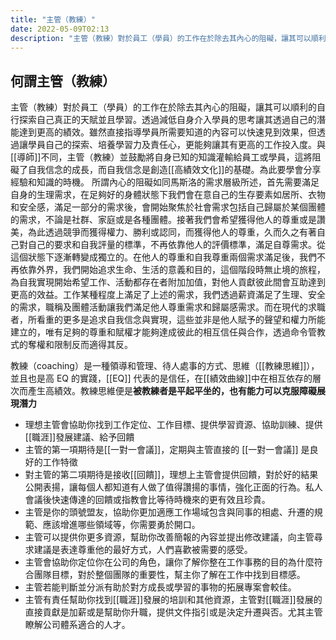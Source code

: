 ```yaml
---
title: "主管（教練）"
date: 2022-05-09T02:13
description: "主管（教練）對於員工（學員）的工作在於除去其內心的阻礙，讓其可以順利的自行探索自己真正的天賦並且學習。透過減低自身介入學員的思考讓其透過自己的潛能達到更高的績效..."
---
```

## 何謂主管（教練）

主管（教練）對於員工（學員）的工作在於除去其內心的阻礙，讓其可以順利的自行探索自己真正的天賦並且學習。透過減低自身介入學員的思考讓其透過自己的潛能達到更高的績效。雖然直接指導學員所需要知道的內容可以快速見到效果，但透過讓學員自己的探索、培養學習力及責任心，更能夠讓其有更高的工作投入度。與[[導師]]不同，主管（教練）並鼓勵將自身已知的知識灌輸給員工或學員，這將阻礙了自我信念的成長，而自我信念是創造[[高績效文化]]的基礎。為此要學會分享經驗和知識的時機。
所謂內心的阻礙如同馬斯洛的需求層級所述，首先需要滿足自身的生理需求，在足夠好的身體狀態下我們會在意自己的生存要素如居所、衣物和安全感，滿足一部分的需求後，會開始聚焦於社會需求包括自己歸屬於某個團體的需求，不論是社群、家庭或是各種團體。接著我們會希望獲得他人的尊重或是讚美，為此透過競爭而獲得權力、勝利或認同，而獲得他人的尊重，久而久之有著自己對自己的要求和自我評量的標準，不再依靠他人的評價標準，滿足自尊需求。從這個狀態下逐漸轉變成獨立的。在他人的尊重和自我尊重兩個需求滿足後，我們不再依靠外界，我們開始追求生命、生活的意義和目的，這個階段時無止境的旅程，為自我實現開始希望工作、活動都存在者附加加值，對他人貢獻彼此間會互助達到更高的效益。工作某種程度上滿足了上述的需求，我們透過薪資滿足了生理、安全的需求，職稱及團體活動讓我們滿足他人尊重需求和歸屬感需求。而在現代的求職者，所看重的更多是追求自我信念與實現，這些並非是他人賦予的聲望和權力所能建立的，唯有足夠的尊重和賦權才能夠達成彼此的相互信任與合作，透過命令管教式的奪權和限制反而適得其反。

教練（coaching）是一種領導和管理、待人處事的方式、思維（[[教練思維]]），並且也是高 EQ 的實踐，[[EQ]] 代表的是信任，在[[績效曲線]]中在相互依存的層次而產生高績效。教練思維便是**被教練者是平起平坐的，也有能力可以克服障礙展現潛力**

- 理想主管會協助你找到工作定位、工作目標、提供學習資源、協助訓練、提供[[職涯]]發展建議、給予回饋
- 主管的第一項期待是[[一對一會議]]，定期與主管直接的 [[一對一會議]] 是良好的工作特徵
- 對主管的第二項期待是接收[[回饋]]，理想上主管會提供回饋，對於好的結果公開表揚，讓每個人都知道有人做了值得讚揚的事情，強化正面的行為。私人會議後快速傳達的回饋或指教會比等待時機來的更有效且珍貴。
- 主管是你的頭號盟友，協助你更加適應工作場域包含與同事的相處、升遷的規範、應該增進哪些領域等，你需要勇於開口。
- 主管可以提供你更多資源，幫助你改善簡報的內容並提出修改建議，向主管尋求建議是表達尊重他的最好方式，人們喜歡被需要的感受。
- 主管會協助你定位你在公司的角色，讓你了解你整在工作事務的目的為什麼符合團隊目標，對於整個團隊的重要性，幫主你了解在工作中找到目標感。
- 主管若能判斷並分派有助於對方成長或學習的事物的拓展專案會較佳。
- 主管有責任幫助你找到[[職涯]]發展的培訓和其他資源，主管對[[職涯]]發展的直接貢獻是加薪或是幫助你升職，提供文件指引或是決定升遷與否。尤其主管瞭解公司體系適合的人才。
